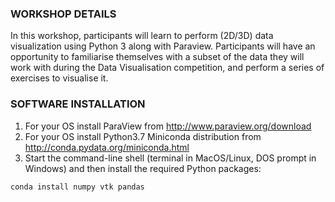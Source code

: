 ### WORKSHOP DETAILS

In this workshop, participants will learn to perform  (2D/3D)  data visualization using Python 3 along with Paraview. Participants will have an opportunity to familiarise themselves with a subset of the data they will work with during the Data Visualisation competition, and perform a series of exercises to visualise it.


### SOFTWARE INSTALLATION

1. For your OS install ParaView from http://www.paraview.org/download
1. For your OS install Python3.7 Miniconda distribution from http://conda.pydata.org/miniconda.html
1. Start the command-line shell (terminal in MacOS/Linux, DOS prompt in Windows) and then install the
   required Python packages:

~~~
conda install numpy vtk pandas
~~~

<!-- These are likely not needed: -->
<!-- networkx gensim scikit-learn pandas jupyter plotly scipy -->
